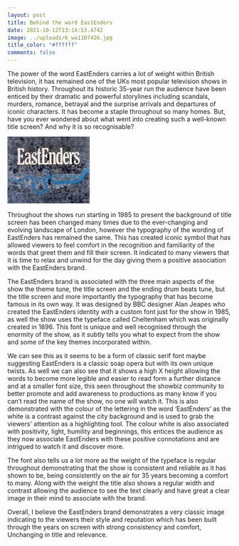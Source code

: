 ```yaml
---
layout: post
title: Behind the word EastEnders
date: 2021-10-12T13:14:53.474Z
image: ../uploads/6_wa1107426.jpg
title_color: "#ffffff"
comments: false
---
```

The power of the word EastEnders carries a lot of weight within British television, it has
remained one of the UKs most popular television shows in British history. Throughout its
historic 35-year run the audience have been enticed by their dramatic and powerful
storylines including scandals, murders, romance, betrayal and the surprise arrivals and
departures of iconic characters. It has become a staple throughout so many homes. But,
have you ever wondered about what went into creating such a well-known title screen? And
why it is so recognisable?

![EastEnders Wiki - Fandom ](../uploads/title_card_-_first_episode_1985.webp "The first Eastenders Title Card used in 1985")

Throughout the shows run starting in 1985 to present the background of title screen has
been changed many times due to the ever-changing and evolving landscape of London,
however the typography of the wording of EastEnders has remained the same. This has
created iconic symbol that has allowed viewers to feel comfort in the recognition and
familiarity of the words that greet them and fill their screen. It indicated to many viewers
that it is time to relax and unwind for the day giving them a positive association with the
EastEnders brand.


The EastEnders brand is associated with the three main aspects of the show the theme
tune, the title screen and the ending drum beats tune, but the title screen and more
importantly the typography that has become famous in its own way. It was designed by BBC
designer Alan Jeapes who created the EastEnders identity with a custom font just for the
show in 1985, as well the show uses the typeface called Cheltenham which was originally
created in 1896. This font is unique and well recognised through the enormity of the show,
as it subtly tells you what to expect from the show and some of the key themes
incorporated within.


We can see this as it seems to be a form of classic serif font maybe suggesting EastEnders is
a classic soap opera but with its own unique twists. As well we can also see that it shows a
high X height allowing the words to become more legible and easier to read form a further
distance and at a smaller font size, this seen throughout the showbiz community to better
promote and add awareness to productions as many know if you can’t read the name of the
show, no one will watch it. This is also demonstrated with the colour of the lettering in the
word ‘EastEnders’ as the white is a contrast against the city background and is used to grab
the viewers’ attention as a highlighting tool. The colour white is also associated with
positivity, light, humility and beginnings, this entices the audience as they now associate
EastEnders with these positive connotations and are intrigued to watch it and discover
more.


The font also tells us a lot more as the weight of the typeface is regular throughout
demonstrating that the show is consistent and reliable as it has shown to be, being
consistently on the air for 35 years becoming a comfort to many. Along with the weight the
title also shows a regular width and contrast allowing the audience to see the text clearly
and have great a clear image in their mind to associate with the brand.

Overall, I believe the EastEnders brand demonstrates a very classic image indicating to the
viewers their style and reputation which has been built through the years on screen with
strong consistency and comfort, Unchanging in title and relevance.